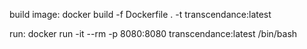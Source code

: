build image:
    docker build -f Dockerfile . -t transcendance:latest 


run: 
    docker run -it --rm -p 8080:8080 transcendance:latest /bin/bash
